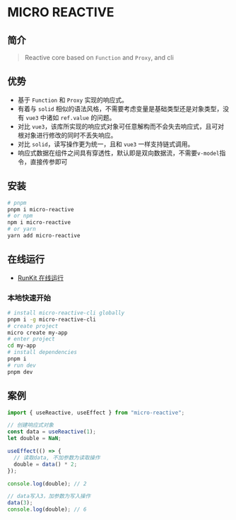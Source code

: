 # MICRO REACTIVE

## 简介

> Reactive core based on `Function` and `Proxy`, and cli

## 优势

- 基于 `Function` 和 `Proxy` 实现的响应式。
- 有着与 `solid` 相似的语法风格，不需要考虑变量是基础类型还是对象类型，没有 `vue3` 中诸如 `ref.value` 的问题。
- 对比 `vue3`，该库所实现的响应式对象可任意解构而不会失去响应式，且可对根对象进行修改的同时不丢失响应。
- 对比 `solid`，读写操作更为统一，且和 `vue3` 一样支持链式调用。
- 响应式数据在组件之间具有穿透性，默认即是双向数据流，不需要`v-model`指令，直接传参即可

## 安装

```bash
# pnpm
pnpm i micro-reactive
# or npm
npm i micro-reactive
# or yarn
yarn add micro-reactive
```

## 在线运行

- [RunKit 在线运行](https://npm.runkit.com/micro-reactive)

### 本地快速开始

```bash
# install micro-reactive-cli globally
pnpm i -g micro-reactive-cli
# create project
micro create my-app
# enter project
cd my-app
# install dependencies
pnpm i
# run dev
pnpm dev
```

## 案例

```ts
import { useReactive, useEffect } from "micro-reactive";

// 创建响应式对象
const data = useReactive(1);
let double = NaN;

useEffect(() => {
  // 读取data, 不加参数为读取操作
  double = data() * 2;
});

console.log(double); // 2

// data写入3，加参数为写入操作
data(3);
console.log(double); // 6
```
